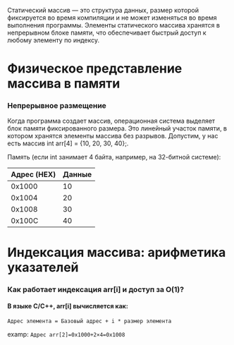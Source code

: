 Статический массив — это структура данных, размер которой фиксируется во время компиляции и не может изменяться во время выполнения программы. Элементы статического массива хранятся в непрерывном блоке памяти, что обеспечивает быстрый доступ к любому элементу по индексу.
# Физическое представление массива в памяти
### Непрерывное размещение
Когда программа создает массив, операционная система выделяет блок памяти фиксированного размера. Это линейный участок памяти, в котором хранятся элементы массива без разрывов.
Допустим, у нас есть массив int arr[4] = {10, 20, 30, 40};.

Память (если int занимает 4 байта, например, на 32-битной системе):

|Адрес (HEX)|Данные|
|---|---|
|0x1000|10|
|0x1004|20|
|0x1008|30|
|0x100C|40|
# Индексация массива: арифметика указателей
### Как работает индексация arr[i] и доступ за О(1)?
#### В языке C/C++, arr[i] вычисляется как:
`Адрес элемента = Базовый адрес + i * размер элемента`

examp:
`Адрес arr[2]=0x1000+2×4=0x1008`